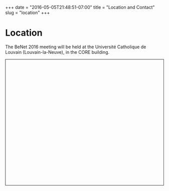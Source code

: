 +++
date = "2016-05-05T21:48:51-07:00"
title = "Location and Contact"
slug = "location"
+++

# Location

The BeNet 2016 meeting will be held at the Université Catholique de Louvain
(Louvain-la-Neuve), in the CORE building.

<div id="mapid" style="width: 100%; height: 400px; border: solid 1px;"></div>

<script src="https://unpkg.com/leaflet@1.0.0-rc.3/dist/leaflet.js"></script>
<script>
var mymap = L.map('mapid', {
    center: [50.6695394, 4.6151262],
    zoom: 16
	});

var mburl = 'https://api.tiles.mapbox.com/v4/{id}/{z}/{x}/{y}.png?access_token=pk.eyJ1IjoibWFwYm94IiwiYSI6ImNpandmbXliNDBjZWd2M2x6bDk3c2ZtOTkifQ._QA7i5Mpkd_m30IGElHziw'

L.tileLayer(mburl, {
	maxZoom: 18,
	attribution: 'Map data &copy; <a href="http://openstreetmap.org">OpenStreetMap</a> contributors, ' +
		'<a href="http://creativecommons.org/licenses/by-sa/2.0/">CC-BY-SA</a>, ' +
		'Imagery © <a href="http://mapbox.com">Mapbox</a>',
	id: 'mapbox.streets'
}).addTo(mymap);


L.marker([50.6693, 4.6153]).addTo(mymap)
	.bindPopup("<b>CORE</b><br />BeNet2016").openPopup();

var popup = L.popup();
</script>
